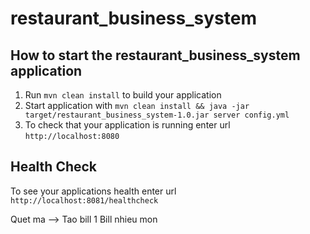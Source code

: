 # restaurant_business_system

How to start the restaurant_business_system application
---

1. Run `mvn clean install` to build your application
1. Start application with `mvn clean install && java -jar target/restaurant_business_system-1.0.jar server config.yml`
1. To check that your application is running enter url `http://localhost:8080`

Health Check
---

To see your applications health enter url `http://localhost:8081/healthcheck`


Quet ma --> Tao bill
1 Bill nhieu mon
